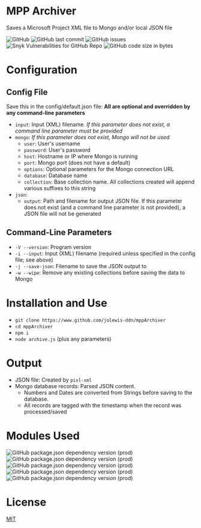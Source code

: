 # MPP Archiver
Saves a Microsoft Project XML file to Mongo and/or local JSON file

![GitHub](https://img.shields.io/github/license/jolewis-ddn/mppArchiver)
![GitHub last commit](https://img.shields.io/github/last-commit/jolewis-ddn/mppArchiver)
![GitHub issues](https://img.shields.io/github/issues/jolewis-ddn/mppArchiver)
![Snyk Vulnerabilities for GitHub Repo](https://img.shields.io/snyk/vulnerabilities/github/jolewis-ddn/mppArchiver)
![GitHub code size in bytes](https://img.shields.io/github/languages/code-size/jolewis-ddn/mppArchiver)

# Configuration
## Config File
Save this in the config/default.json file:
**All are optional and overridden by any command-line parameters**
* `input`: Input (XML) filename. *If this parameter does not exist, a command line parameter must be provided*
* `mongo`: *If this parameter does not exist, Mongo will not be used*
  * `user`: User's username
  * `password`: User's password
  * `host`: Hostname or IP where Mongo is running
  * `port`: Mongo port (does not have a default)
  * `options`: Optional parameters for the Mongo connection URL
  * `database`: Database name
  * `collection`: Base collection name. All collections created will append various suffixes to this string
* `json`:
  * `output`: Path and filename for output JSON file. If this parameter does not exist (and a command line parameter is not provided), a JSON file will not be generated
## Command-Line Parameters
* `-V --version`: Program version
* `-i --input`: Input (XML) filename (required unless specified in the config file; see above)
* `-j --save-json`: Filename to save the JSON output to
* `-w --wipe`: Remove any existing collections before saving the data to Mongo

# Installation and Use
* `git clone https://www.github.com/jolewis-ddn/mppArchiver`
* `cd mppArchiver`
* `npm i`
* `node archive.js` (plus any parameters)

# Output
* JSON file: Created by `pixl-xml`
* Mongo database records: Parsed JSON content.
  * Numbers and Dates are converted from Strings before saving to the database.
  * All records are tagged with the timestamp when the record was processed/saved
# Modules Used
![GitHub package.json dependency version (prod)](https://img.shields.io/github/package-json/dependency-version/jolewis-ddn/mppArchiver/commander)
![GitHub package.json dependency version (prod)](https://img.shields.io/github/package-json/dependency-version/jolewis-ddn/mppArchiver/config)
![GitHub package.json dependency version (prod)](https://img.shields.io/github/package-json/dependency-version/jolewis-ddn/mppArchiver/debug)
![GitHub package.json dependency version (prod)](https://img.shields.io/github/package-json/dependency-version/jolewis-ddn/mppArchiver/mongodb)
![GitHub package.json dependency version (prod)](https://img.shields.io/github/package-json/dependency-version/jolewis-ddn/mppArchiver/pixl-xml)

# License
[MIT](./LICENSE.txt)
